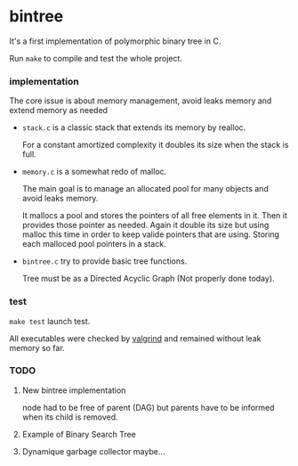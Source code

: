 # bintree

It's a first implementation of polymorphic binary tree in C.

Run `make` to compile and test the whole project.



### implementation

The core issue is about memory management, avoid leaks memory and extend memory as needed

- `stack.c` is a classic stack that extends its memory by realloc.

  For a constant amortized complexity it doubles its size when the stack is full.

- `memory.c` is a somewhat redo of malloc.

  The main goal is to manage an allocated pool for many objects and avoid leaks memory. 

  It mallocs a pool and stores the pointers of all free elements in it. Then it provides those pointer as needed. Again it double its size but using malloc this time in order to keep valide pointers that are using. Storing each malloced pool pointers in a stack.

- `bintree.c` try to provide basic tree functions.

  Tree must be as a Directed Acyclic Graph (Not properly done today).



### test

`make test` launch test.

All executables were checked by [valgrind](http://valgrind.org) and remained without leak memory so far.



### TODO

1. New bintree implementation

   node had to be free of parent (DAG) but parents have to be informed when its child is removed.

2. Example of Binary Search Tree

3. Dynamique garbage collector maybe…